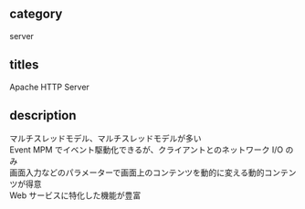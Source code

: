 ## category

server

## titles

Apache HTTP Server

## description

マルチスレッドモデル、マルチスレッドモデルが多い  
Event MPM でイベント駆動化できるが、クライアントとのネットワーク I/O のみ  
画面入力などのパラメーターで画面上のコンテンツを動的に変える動的コンテンツが得意  
Web サービスに特化した機能が豊富
